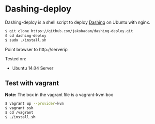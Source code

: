 # Dashing-deploy

Dashing-deploy is a shell script to deploy
[Dashing](http://dashing.io/) on Ubuntu with nginx.  

```bash
$ git clone https://github.com/jakobadam/dashing-deploy.git
$ cd dashing-deploy
$ sudo ./install.sh
```

Point browser to http://serverip

Tested on:
* Ubuntu 14.04 Server

## Test with vagrant

**Note:** The box in the vagrant file is a vagrant-kvm box

```bash
$ vagrant up --provider=kvm
$ vagrant ssh 
$ cd /vagrant
$ ./install.sh
```
